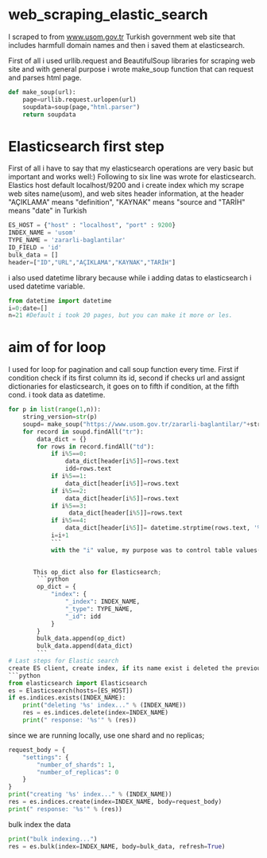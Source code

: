 # web_scraping_elastic_search

I scraped to from  www.usom.gov.tr Turkish government web site that includes harmfull domain names and then i saved them at elasticsearch.

First of all i used urllib.request and BeautifulSoup libraries for scraping web site and with general purpose i wrote make_soup function that can request and parses html page.
```python
def make_soup(url):
    page=urllib.request.urlopen(url)
    soupdata=soup(page,"html.parser")
    return soupdata
```
# Elasticsearch first step
First of all i have to say that my elasticsearch operations are very basic but important and works well:)
Following to six line was wrote for elasticsearch. Elastics host default localhost/9200 and i create index which my scrape web sites name(usom), and web sites header information, at the header "AÇIKLAMA" means "definition", "KAYNAK" means "source and  "TARİH" means "date" in Turkish
```python
ES_HOST = {"host" : "localhost", "port" : 9200}
INDEX_NAME = 'usom'
TYPE_NAME = 'zararli-baglantilar'
ID_FIELD = 'id'
bulk_data = []
header=["ID","URL","AÇIKLAMA","KAYNAK","TARİH"]
```
i also used datetime library because while i adding datas to elasticsearch i used datetime variable.
```python
from datetime import datetime
i=0;date=[]
n=21 #Default i took 20 pages, but you can make it more or les.
```

# aim of for loop

I used for loop for pagination and call soup function every time.
First if condition check if its first column its id, second if checks url and assignt dictionaries for elasticsearch, it goes on to fifth if condition, at the fifth cond. i took data as datetime.
```python
for p in list(range(1,n)):
    string_version=str(p)
    soupd= make_soup("https://www.usom.gov.tr/zararli-baglantilar/"+string_version+".html")
    for record in soupd.findAll("tr"):
        data_dict = {}
        for rows in record.findAll("td"):
            if i%5==0:
                data_dict[header[i%5]]=rows.text
                idd=rows.text
            if i%5==1:
                data_dict[header[i%5]]=rows.text
            if i%5==2:
                data_dict[header[i%5]]=rows.text
            if i%5==3:
                 data_dict[header[i%5]]=rows.text
            if i%5==4:
                data_dict[header[i%5]]= datetime.strptime(rows.text, '%Y-%m-%d ')#i took date as date value.
            i=i+1
            ```
            with the "i" value, my purpose was to control table values(td)

            
       This op_dict also for Elasticsearch;
        ```python
        op_dict = {
            "index": {
                "_index": INDEX_NAME,
                "_type": TYPE_NAME,
                "_id": idd
            }
        }
        bulk_data.append(op_dict)
        bulk_data.append(data_dict)
        ```
# Last steps for Elastic search
create ES client, create index, if its name exist i deleted the previous one.
```python
from elasticsearch import Elasticsearch
es = Elasticsearch(hosts=[ES_HOST])
if es.indices.exists(INDEX_NAME):
    print("deleting '%s' index..." % (INDEX_NAME))
    res = es.indices.delete(index=INDEX_NAME)
    print(" response: '%s'" % (res))
```

since we are running locally, use one shard and no replicas;
```python
request_body = {
    "settings": {
        "number_of_shards": 1,
        "number_of_replicas": 0
    }
}
print("creating '%s' index..." % (INDEX_NAME))
res = es.indices.create(index=INDEX_NAME, body=request_body)
print(" response: '%s'" % (res))
```
bulk index the data
```python
print("bulk indexing...")
res = es.bulk(index=INDEX_NAME, body=bulk_data, refresh=True)
```

